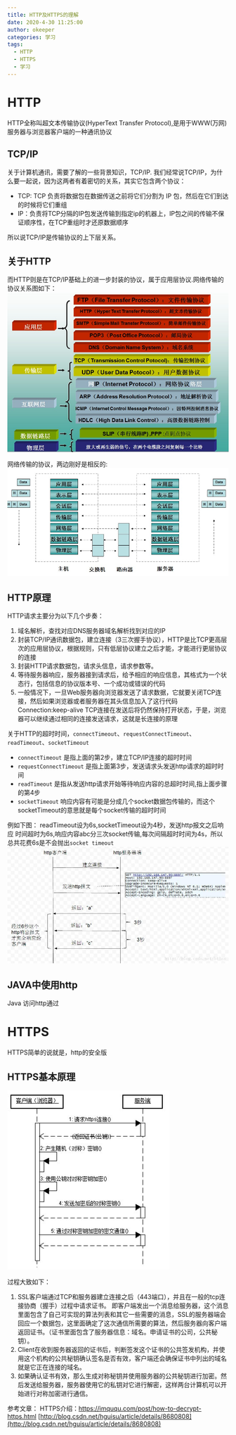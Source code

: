```yaml
---
title: HTTP及HTTPS的理解
date: 2020-4-30 11:25:00
author: okeeper
categories: 学习
tags:
  - HTTP
  - HTTPS
  - 学习
---
```


# HTTP
HTTP全称叫超文本传输协议(HyperText Transfer Protocol),是用于WWW(万网)服务器与浏览器客户端的一种通讯协议
## TCP/IP
关于计算机通讯，需要了解的一些背景知识，TCP/IP.
我们经常说TCP/IP，为什么要一起说，因为这两者有着密切的关系，其实它包含两个协议：

- TCP: TCP 负责将数据包在数据传送之前将它们分割为 IP 包，然后在它们到达的时候将它们重组
- IP：负责将TCP分隔的IP包发送传输到指定ip的机器上，IP包之间的传输不保证顺序性，在TCP重组时才还原数据顺序

所以说TCP/IP是传输协议的上下层关系。
## 关于HTTP
而HTTP则是在TCP/IP基础上的进一步封装的协议，属于应用层协议.网络传输的协议关系图如下：
![](../images/HTTP及HTTPS的理解/getImage-20220825184529465.png)

网络传输的协议，两边刚好是相反的:
![](../images/HTTP及HTTPS的理解/getImage-20220825184529221.png)
## HTTP原理
HTTP请求主要分为以下几个步奏：
1. 域名解析，查找对应DNS服务器域名解析找到对应的IP
2. 封装TCP/IP通讯数据包，建立连接（3三次握手协议），HTTP是比TCP更高层次的应用层协议，根据规则，只有低层协议建立之后才能，才能进行更层协议的连接
3. 封装HTTP请求数据包，请求头信息，请求参数等。
4. 等待服务器响应，服务器接到请求后，给予相应的响应信息，其格式为一个状态行，包括信息的协议版本号、一个成功或错误的代码
5. 一般情况下，一旦Web服务器向浏览器发送了请求数据，它就要关闭TCP连接，然后如果浏览器或者服务器在其头信息加入了这行代码
    Connection:keep-alive
   TCP连接在发送后将仍然保持打开状态，于是，浏览器可以继续通过相同的连接发送请求，这就是长连接的原理


关于HTTP的超时时间，`connectTimeout`、`requestConnectTimeout`、`readTimeout`、`socketTimeout`

- `connectTimeout` 是指上面的第2步，建立TCP/IP连接的超时时间
- `requestConnectTimeout` 是指上面第3步，发送请求头发送http请求的超时时间
- `readTimeout` 是指从发送http请求开始等待响应内容的总超时时间,指上面步骤的第4步
- `socketTimeout` 响应内容有可能是分成几个socket数据包传输的，而这个socketTimeout的意思就是每个socket传输的超时时间

例如下图：
readTimeout设为6s,socketTimeout设为4秒，发送http报文之后响应
时间超时为6s,响应内容abc分三次socket传输,每次间隔超时时间为4s，所以总共花费6s是不会抛出`socket timeout`
![](../images/HTTP及HTTPS的理解/getImage-20220825184529343.png)

## JAVA中使用http
Java 访问http通过

# HTTPS
HTTPS简单的说就是，http的安全版


## HTTPS基本原理

![](../images/HTTP及HTTPS的理解/getImage-20220825184528912.png)

过程大致如下：
1. SSL客户端通过TCP和服务器建立连接之后（443端口），并且在一般的tcp连接协商（握手）过程中请求证书。
即客户端发出一个消息给服务器，这个消息里面包含了自己可实现的算法列表和其它一些需要的消息，SSL的服务器端会回应一个数据包，这里面确定了这次通信所需要的算法，然后服务器向客户端返回证书。（证书里面包含了服务器信息：域名。申请证书的公司，公共秘钥）。                 
2. Client在收到服务器返回的证书后，判断签发这个证书的公共签发机构，并使用这个机构的公共秘钥确认签名是否有效，客户端还会确保证书中列出的域名就是它正在连接的域名。
3. 如果确认证书有效，那么生成对称秘钥并使用服务器的公共秘钥进行加密。然后发送给服务器，服务器使用它的私钥对它进行解密，这样两台计算机可以开始进行对称加密进行通信。

参考文章：
HTTPS介绍：https://imququ.com/post/how-to-decrypt-https.html
[http://blog.csdn.net/hguisu/article/details/8680808](http://blog.csdn.net/hguisu/article/details/8680808)